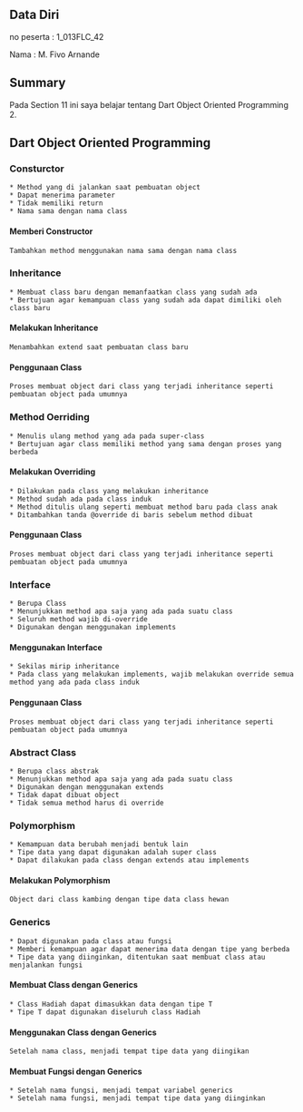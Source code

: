 ## Data Diri

no peserta : 1_013FLC_42

Nama : M. Fivo Arnande

## Summary
Pada Section 11 ini saya belajar tentang Dart Object Oriented Programming 2.

## Dart Object Oriented Programming

### Consturctor
    * Method yang di jalankan saat pembuatan object
    * Dapat menerima parameter
    * Tidak memiliki return
    * Nama sama dengan nama class
#### Memberi Constructor
    Tambahkan method menggunakan nama sama dengan nama class
### Inheritance
    * Membuat class baru dengan memanfaatkan class yang sudah ada
    * Bertujuan agar kemampuan class yang sudah ada dapat dimiliki oleh class baru
#### Melakukan Inheritance
    Menambahkan extend saat pembuatan class baru
#### Penggunaan Class
    Proses membuat object dari class yang terjadi inheritance seperti pembuatan object pada umumnya
### Method Oerriding
    * Menulis ulang method yang ada pada super-class
    * Bertujuan agar class memiliki method yang sama dengan proses yang berbeda
#### Melakukan Overriding
    * Dilakukan pada class yang melakukan inheritance
    * Method sudah ada pada class induk
    * Method ditulis ulang seperti membuat method baru pada class anak
    * Ditambahkan tanda @override di baris sebelum method dibuat
#### Penggunaan Class
    Proses membuat object dari class yang terjadi inheritance seperti pembuatan object pada umumnya
### Interface
    * Berupa Class
    * Menunjukkan method apa saja yang ada pada suatu class
    * Seluruh method wajib di-override
    * Digunakan dengan menggunakan implements
#### Menggunakan Interface
    * Sekilas mirip inheritance
    * Pada class yang melakukan implements, wajib melakukan override semua method yang ada pada class induk
#### Penggunaan Class
    Proses membuat object dari class yang terjadi inheritance seperti pembuatan object pada umumnya
### Abstract Class
    * Berupa class abstrak
    * Menunjukkan method apa saja yang ada pada suatu class
    * Digunakan dengan menggunakan extends
    * Tidak dapat dibuat object
    * Tidak semua method harus di override
### Polymorphism
    * Kemampuan data berubah menjadi bentuk lain
    * Tipe data yang dapat digunakan adalah super class
    * Dapat dilakukan pada class dengan extends atau implements
#### Melakukan Polymorphism
    Object dari class kambing dengan tipe data class hewan
### Generics
    * Dapat digunakan pada class atau fungsi
    * Memberi kemampuan agar dapat menerima data dengan tipe yang berbeda
    * Tipe data yang diinginkan, ditentukan saat membuat class atau menjalankan fungsi
#### Membuat Class dengan Generics
    * Class Hadiah dapat dimasukkan data dengan tipe T
    * Tipe T dapat digunakan diseluruh class Hadiah
#### Menggunakan Class dengan Generics
    Setelah nama class, menjadi tempat tipe data yang diingikan
#### Membuat Fungsi dengan Generics
    * Setelah nama fungsi, menjadi tempat variabel generics
    * Setelah nama fungsi, menjadi tempat tipe data yang diinginkan
